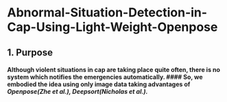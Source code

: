 # Abnormal-Situation-Detection-in-Cap-Using-Light-Weight-Openpose


## 1. Purpose



 #### Although violent situations in cap are taking place quite often, there is no system which notifies the emergencies automatically.    #### So, we embodied the idea using only image data taking advantages of ***Openpose(Zhe et al.), Deepsort(Nicholas et al.).*** 
